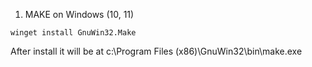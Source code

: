 1. MAKE on Windows (10, 11) 
```
winget install GnuWin32.Make
```
After install it will be at c:\Program Files (x86)\GnuWin32\bin\make.exe
